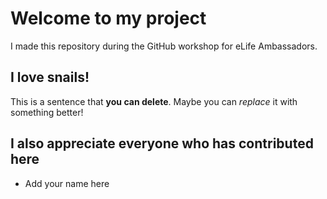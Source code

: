 # Welcome to my project

I made this repository during the GitHub workshop for eLife Ambassadors.

## I love snails!

This is a sentence that **you can delete**. Maybe you can _replace_ it with something better!

## I also appreciate everyone who has contributed here

* Add your name here
